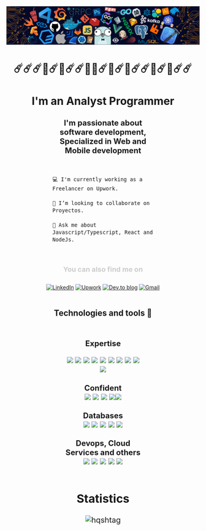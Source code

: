 <div id="header" align="center">
<img src="./imgs/header.png" >
 
</div>
<h3 align="center" style="font-size: 28px"> ☄️☄️☄️🌠☄️🌠☄️☄️🌠🌠☄️🌠☄️🌠☄️☄️🌠☄️🌠☄️☄️</h3>
<div align="center">
<h3  style="font-size: 28px"> I'm an Analyst  Programmer  </h3>
<h3 align="center" 
style="margin-right: 120px; margin-left: 120px; font-size: 20px">I'm passionate about software development, Specialized in Web and Mobile development
</h3>
<br />

<div align="left" style="margin-left: 120px; margin-right: 120px; font-size: 16px">

    💻 I'm currently working as a Freelancer on Upwork.

    👯 I’m looking to collaborate on Proyectos.

    💬 Ask me about Javascript/Typescript, React and NodeJs.


</div>




<br />

<h4 align="center" style="font-size: 18px; color: #CCC; margin-bottom: -20px">You can also find me on</h4>
<br />
<br />

[![LinkedIn](https://img.shields.io/badge/linkedin-%230077B5.svg?style=for-the-badge&logo=linkedin&logoColor=white)](https://www.linkedin.com/in/mohamed-wajih/)
[![Upwork](https://img.shields.io/badge/UpWork-6FDA44?style=for-the-badge&logo=Upwork&logoColor=white)](https://www.upwork.com/freelancers/~016084b5f594c92d1f)
[![Dev.to blog](https://img.shields.io/badge/dev.to-0A0A0A?style=for-the-badge&logo=dev.to&logoColor=white)](https://dev.to/hqshtag)
[![Gmail](https://img.shields.io/badge/Gmail-D14836?style=for-the-badge&logo=gmail&logoColor=white)](mailto:wajih.tagourty@gmail.com)
<br /><br />

## Technologies and tools 🧰

<br />
<div style="
     margin-left: 150px;
     margin-right: 150px;
     font-size: 20px;
">

<b>Expertise</b>
<br />

<img src="https://img.shields.io/badge/node.js%20-%2343853D.svg?&style=for-the-badge&logo=node.js&logoColor=white" />
<img src="https://img.shields.io/badge/react%20-%2320232a.svg?&style=for-the-badge&logo=react&logoColor=%2361DAFB" />
<img src="https://img.shields.io/badge/Redux-593D88?style=for-the-badge&logo=redux&logoColor=white" />
<img src="https://img.shields.io/badge/express.js%20-%23404d59.svg?&style=for-the-badge" />
<img src="https://img.shields.io/badge/React_Native-20232A?style=for-the-badge&logo=react&logoColor=61DAFB" />
<img src="https://img.shields.io/badge/javascript%20-%23323330.svg?&style=for-the-badge&logo=javascript&logoColor=%23F7DF1E" />
<img src="https://img.shields.io/badge/typescript%20-%23007ACC.svg?&style=for-the-badge&logo=typescript&logoColor=white" />
<img src="https://img.shields.io/badge/HTML5-E34F26?style=for-the-badge&logo=html5&logoColor=white" />
<img src="https://img.shields.io/badge/css3%20-%231572B6.svg?&style=for-the-badge&logo=css3&logoColor=white" />
<img src="https://img.shields.io/badge/Sass-CC6699?style=for-the-badge&logo=sass&logoColor=white" />
<br />
<br />
<b>Confident</b>
<br />

<img src="https://img.shields.io/badge/PHP-777BB4?style=for-the-badge&logo=php&logoColor=white" />
<img src="https://img.shields.io/badge/jQuery-0769AD?style=for-the-badge&logo=jquery&logoColor=white" />
<img src="https://img.shields.io/badge/python-3670A0?style=for-the-badge&logo=python&logoColor=ffdd54" />
<img src="https://img.shields.io/badge/Go-00ADD8?style=for-the-badge&logo=go&logoColor=white"><img src="https://img.shields.io/badge/Flutter-02569B?style=for-the-badge&logo=flutter&logoColor=white" />
<br />
<br />
<b>Databases</b>
<br/>
<img src="https://img.shields.io/badge/PostgreSQL-316192?style=for-the-badge&logo=postgresql&logoColor=white"/>
<img src="https://img.shields.io/badge/MongoDB-4EA94B?style=for-the-badge&logo=mongodb&logoColor=white" />
<img src="https://img.shields.io/badge/MySQL-00000F?style=for-the-badge&logo=mysql&logoColor=white" />
<img src="https://img.shields.io/badge/SQLite-07405E?style=for-the-badge&logo=sqlite&logoColor=white" />
<img src="https://img.shields.io/badge/redis-%23DD0031.svg?style=for-the-badge&logo=redis&logoColor=white"/>
<br />
<br />
<b>Devops, Cloud Services and others</b>
<br />
<img src="https://img.shields.io/badge/Netlify-00C7B7?style=for-the-badge&logo=netlify&logoColor=white" />
<img src="https://img.shields.io/badge/firebase-%23039BE5.svg?style=for-the-badge&logo=firebase"/>
<img src="https://img.shields.io/badge/heroku%20-%23430098.svg?&style=for-the-badge&logo=heroku&logoColor=white" />
<img src="https://img.shields.io/badge/AWS-%23FF9900.svg?style=for-the-badge&logo=amazon-aws&logoColor=white" />
<img src="https://img.shields.io/badge/azure-%230072C6.svg?style=for-the-badge&logo=microsoftazure&logoColor=white" />
<br />
<br />

## Statistics

<!-- <img src="https://github-readme-stats.vercel.app/api?username=hqshtag&theme=white-green" /> -->
<img align="center" src="https://github-readme-streak-stats.herokuapp.com/?user=hqshtag&theme=tokyonight" alt="hqshtag" width="600" />

<br/>
<br />
<br />

<!--I never Started my daily <b>commit</b>ment on the 14th of April 2022. -->

</div>
</div>

<!--
**hqshtag/hqshtag** is a ✨ _special_ ✨ repository because its `README.md` (this file) appears on your GitHub profile.
[![Mohamed wajih's GitHub Activity Graph](https://activity-graph.herokuapp.com/graph?username=hqshtag&theme=react-dark)](https://git.io/praveenscience)

Here are some ideas to get you started:

- 🔭 I’m currently working on ...
- 🌱 I’m currently learning ...
- 👯 I’m looking to collaborate on ...
- 🤔 I’m looking for help with ...
- 💬 Ask me about ...
- 📫 How to reach me: ...
- 😄 Pronouns: ...
- ⚡ Fun fact: ...
-->
